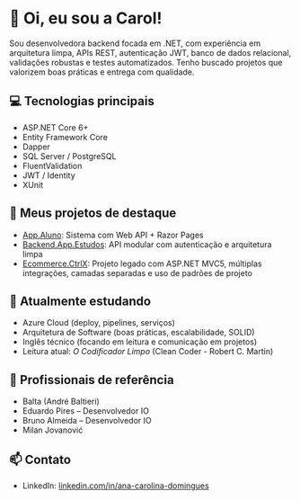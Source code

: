 # 👋 Oi, eu sou a Carol!

Sou desenvolvedora backend focada em .NET, com experiência em arquitetura limpa, APIs REST, autenticação JWT, banco de dados relacional, validações robustas e testes automatizados. Tenho buscado projetos que valorizem boas práticas e entrega com qualidade.

## 💻 Tecnologias principais
- ASP.NET Core 6+
- Entity Framework Core
- Dapper
- SQL Server / PostgreSQL
- FluentValidation
- JWT / Identity
- XUnit

## 📂 Meus projetos de destaque
- [App.Aluno](https://github.com/carolldominguess/App.Aluno): Sistema com Web API + Razor Pages
- [Backend.App.Estudos](https://github.com/carolldominguess/Backend.App.Estudos): API modular com autenticação e arquitetura limpa
- [Ecommerce.CtrlX](https://github.com/carolldominguess/Ecommerce.CtrlX): Projeto legado com ASP.NET MVC5, múltiplas integrações, camadas separadas e uso de padrões de projeto

## 🌱 Atualmente estudando
- Azure Cloud (deploy, pipelines, serviços)
- Arquitetura de Software (boas práticas, escalabilidade, SOLID)
- Inglês técnico (focando em leitura e comunicação em projetos)
- Leitura atual: *O Codificador Limpo* (Clean Coder - Robert C. Martin)

## 👥 Profissionais de referência
- Balta (André Baltieri)
- Eduardo Pires – Desenvolvedor IO
- Bruno Almeida – Desenvolvedor IO
- Milan Jovanović

## 📫 Contato
- LinkedIn: [linkedin.com/in/ana-carolina-domingues](https://www.linkedin.com/in/ana-carolina-domingues-63b1b4164/)
